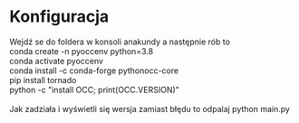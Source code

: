 # Konfiguracja
Wejdź se do foldera w konsoli anakundy a następnie rób to</br>
conda create -n pyoccenv python=3.8</br>
conda activate pyoccenv</br>
conda install -c conda-forge pythonocc-core</br>
pip install tornado</br>
python -c "install OCC; print(OCC.VERSION)"</br>
</br>
Jak zadziała i wyświetli się wersja zamiast błędu to odpalaj
python main.py